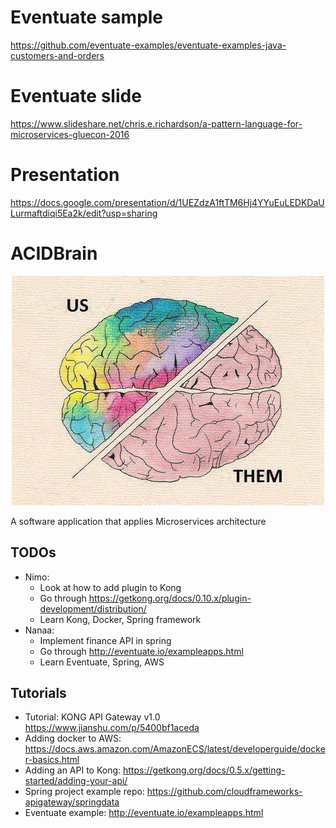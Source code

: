 # Eventuate sample
https://github.com/eventuate-examples/eventuate-examples-java-customers-and-orders
# Eventuate slide
https://www.slideshare.net/chris.e.richardson/a-pattern-language-for-microservices-gluecon-2016
# Presentation
https://docs.google.com/presentation/d/1UEZdzA1ftTM6Hj4YYuEuLEDKDaULurmaftdiqi5Ea2k/edit?usp=sharing
# ACIDBrain

<p style="text-align: center">
    <img src="assets/README-263fd.png"></img>
</p>

A software application that applies Microservices architecture

## TODOs

- Nimo:
    - Look at how to add plugin to Kong
    - Go through https://getkong.org/docs/0.10.x/plugin-development/distribution/
    - Learn Kong, Docker, Spring framework
- Nanaa:
    - Implement finance API in spring
    - Go through http://eventuate.io/exampleapps.html
    - Learn Eventuate, Spring, AWS

## Tutorials

- Tutorial: KONG API Gateway v1.0 https://www.jianshu.com/p/5400bf1aceda
- Adding docker to AWS: https://docs.aws.amazon.com/AmazonECS/latest/developerguide/docker-basics.html
- Adding an API to Kong: https://getkong.org/docs/0.5.x/getting-started/adding-your-api/
- Spring project example repo: https://github.com/cloudframeworks-apigateway/springdata
- Eventuate example: http://eventuate.io/exampleapps.html
